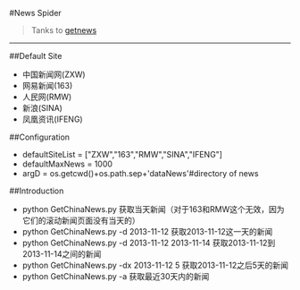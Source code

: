 #News Spider
> Tanks to [getnews](https://github.com/mankunzhao/getnews.git)

---

##Default Site

* 中国新闻网(ZXW)
* 网易新闻(163)
* 人民网(RMW)
* 新浪(SINA)
* 凤凰资讯(IFENG)

##Configuration

* defaultSiteList = ["ZXW","163","RMW","SINA","IFENG"]
* defaultMaxNews = 1000
* argD = os.getcwd()+os.path.sep+'dataNews'#directory of news

##Introduction

* python GetChinaNews.py 获取当天新闻（对于163和RMW这个无效，因为它们的滚动新闻页面没有当天的）
* python GetChinaNews.py -d 2013-11-12  获取2013-11-12这一天的新闻
* python GetChinaNews.py -d 2013-11-12 2013-11-14 获取2013-11-12到2013-11-14之间的新闻
* python GetChinaNews.py -dx 2013-11-12 5 获取2013-11-12之后5天的新闻
* python GetChinaNews.py -a 获取最近30天内的新闻
